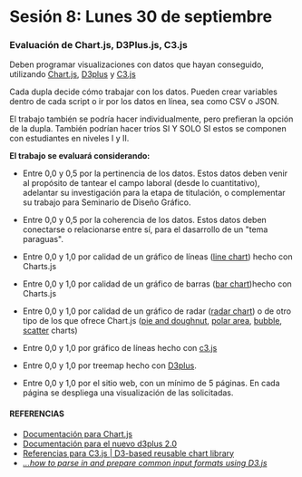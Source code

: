 # Sesión 8: Lunes 30 de septiembre

### Evaluación de Chart.js, D3Plus.js, C3.js

Deben programar visualizaciones con datos que hayan conseguido, utilizando [Chart.js](https://www.chartjs.org/), [D3plus](https://d3plus.org/) y [C3.js](https://c3js.org/)

Cada dupla decide cómo trabajar con los datos. Pueden crear variables dentro de cada script o ir por los datos en línea, sea como CSV o JSON.

El trabajo también se podría hacer individualmente, pero prefieran la opción de la dupla. También podrían hacer tríos SI Y SOLO SI estos se componen con estudiantes en niveles I y II.

**El trabajo se evaluará considerando:**

- Entre 0,0 y 0,5 por la pertinencia de los datos. Estos datos deben venir al propósito de tantear el campo laboral (desde lo cuantitativo), adelantar su investigación para la etapa de titulación, o complementar su trabajo para Seminario de Diseño Gráfico.

- Entre 0,0 y 0,5 por la coherencia de los datos. Estos datos deben conectarse o relacionarse entre sí, para el dasarrollo de un "tema paraguas".

- Entre 0,0 y 1,0 por calidad de un gráfico de líneas ([line chart](https://www.chartjs.org/docs/latest/charts/line.html)) hecho con Charts.js

- Entre 0,0 y 1,0 por calidad de un gráfico de barras ([bar chart](https://www.chartjs.org/docs/latest/charts/bar.html))hecho con Charts.js

- Entre 0,0 y 1,0 por calidad de un gráfico de radar ([radar chart](https://www.chartjs.org/docs/latest/charts/radar.html)) o de otro tipo de los que ofrece Chart.js ([pie and doughnut](https://www.chartjs.org/docs/latest/charts/doughnut.html), [polar area](https://www.chartjs.org/docs/latest/charts/polar.html), [bubble](https://www.chartjs.org/docs/latest/charts/bubble.html), [scatter](https://www.chartjs.org/docs/latest/charts/scatter.html) charts)

- Entre 0,0 y 1,0 por gráfico de líneas hecho con [c3.js](https://c3js.org/gettingstarted.html)

- Entre 0,0 y 1,0 por treemap hecho con [D3plus](https://d3plus.org/examples/d3plus-hierarchy/getting-started/).

- Entre 0,0 y 1,0 por el sitio web, con un mínimo de 5 páginas. En cada página se despliega una visualización de las solicitadas.

#### REFERENCIAS

- [Documentación para Chart.js](https://www.chartjs.org/docs/latest/)
- [Documentación para el nuevo d3plus 2.0](https://d3plus.org/docs/)
- [Referencias para C3.js | D3-based reusable chart library](https://c3js.org/reference.html)
- [*…how to parse in and prepare common input formats using D3.js*](http://learnjsdata.com/read_data.html)
